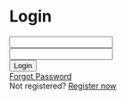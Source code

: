 <!DOCTYPE html>
<html>
    <head>
        <link rel="stylesheet" href="New.css">
        <link href='https://unpkg.com/boxicons@2.1.4/css/boxicons.min.css' rel='stylesheet'>
    </head>
    <body background="class.jpg" style="background-repeat: no-repeat;background-size: cover;">
        <div class="wrapper" style="border:10px">
            <form action="student_db.php" method="post">
                <h1>Login</h1>
                <div class="input-box">
                    <input type="text" name="name" value="">
                    <i class='bx bxs-user'></i>
                </div>
                <div class="input-box">
                    <input type="password" name="pass" value="">
                    <i class='bx bxs-lock'></i>
                </div>
                <div>
                    <button type="submit" value="Login" class="btn">Login</button>
                </div>
                <div id="forgot-pass">
                    <a href="forgot_pass.html">Forgot Password</a>
                </div>
                <div id="forgot-pass">
                    Not registered? 
                    <a href="Register.html">Register now</a>
                </div>
            </form>
        </div>
    </body>
</html>

